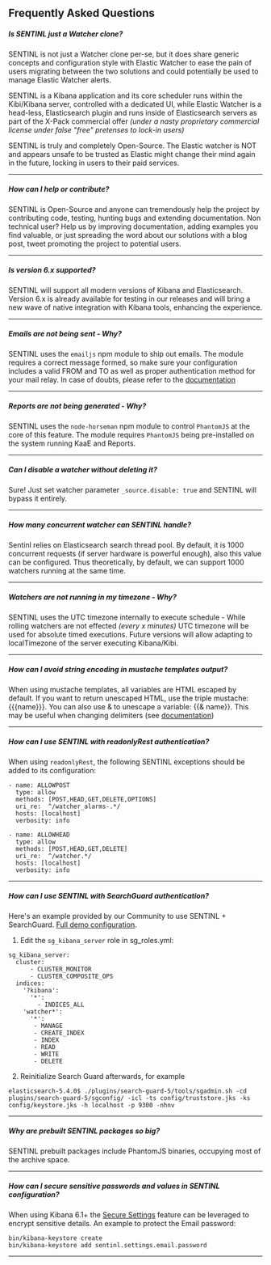 ## Frequently Asked Questions

##### Is SENTINL just a Watcher clone?
SENTINL is not just a Watcher clone per-se, but it does share generic concepts and configuration style with Elastic Watcher to ease the pain of users migrating between the two solutions and could potentially be used to manage Elastic Watcher alerts. 

SENTINL is a Kibana application and its core scheduler runs within the Kibi/Kibana server, controlled with a dedicated UI, while Elastic Watcher is a head-less, Elasticsearch plugin and runs inside of Elasticsearch servers as part of the X-Pack commercial offer _(under a nasty proprietary commercial license under false "free" pretenses to lock-in users)_

SENTINL is truly and completely Open-Source. The Elastic watcher is NOT and appears unsafe to be trusted as Elastic might change their mind again in the future, locking in users to their paid services.

---

##### How can I help or contribute?
SENTINL is Open-Source and anyone can tremendously help the project by contributing code, testing, hunting bugs and extending documentation. Non technical user? Help us by improving documentation, adding examples you find valuable, or just spreading the word about our solutions with a blog post, tweet promoting the project to potential users.

---

##### Is version 6.x supported?
SENTINL will support all modern versions of Kibana and Elasticsearch. Version 6.x is already available for testing in our releases and will bring a new wave of native integration with Kibana tools, enhancing the experience.

---

##### Emails are not being sent - Why?
SENTINL uses the ```emailjs``` npm module to ship out emails. The module requires a correct message formed, so make sure your configuration includes a valid FROM and TO as well as proper authentication method for your mail relay. In case of doubts, please refer to the [documentation](https://github.com/eleith/emailjs)

---

##### Reports are not being generated - Why?
SENTINL uses the ```node-horseman``` npm module to control ```PhantomJS``` at the core of this feature. The module requires ```PhantomJS``` being pre-installed on the system running KaaE and Reports.

---

##### Can I disable a watcher without deleting it?
Sure! Just set watcher parameter ```_source.disable: true``` and SENTINL will bypass it entirely.

---

##### How many concurrent watcher can SENTINL handle?
Sentinl relies on Elasticsearch search thread pool. By default, it is 1000 concurrent requests (if server hardware is powerful enough), also this value can be configured. Thus theoretically, by default, we can support 1000 watchers running at the same time.

---


##### Watchers are not running in my timezone - Why?
SENTINL uses the UTC timezone internally to execute schedule - While rolling watchers are not effected _(every x minutes)_ UTC timezone will be used for absolute timed executions. Future versions will allow adapting to localTimezone of the server executing Kibana/Kibi.

---

##### How can I avoid string encoding in mustache templates output?
When using mustache templates, all variables are HTML escaped by default. If you want to return unescaped HTML, use the triple mustache: {{{name}}}. You can also use & to unescape a variable: {{& name}}. This may be useful when changing delimiters (see [documentation](https://mustache.github.io/mustache.5.html))



---

##### How can I use SENTINL with readonlyRest authentication?
When using ```readonlyRest```, the following SENTINL exceptions should be added to its configuration:
```
- name: ALLOWPOST
  type: allow
  methods: [POST,HEAD,GET,DELETE,OPTIONS]
  uri_re:  ^/watcher_alarms-.*/
  hosts: [localhost] 
  verbosity: info

- name: ALLOWHEAD
  type: allow
  methods: [POST,HEAD,GET,DELETE]
  uri_re:  ^/watcher.*/
  hosts: [localhost] 
  verbosity: info
```
---


##### How can I use SENTINL with SearchGuard authentication?
Here's an example provided by our Community to use SENTINL + SearchGuard. [Full demo configuration](Sentinl-in-Kibana-Searchguard-5.5.2-demo).

1. Edit the `sg_kibana_server` role in sg_roles.yml:
```
sg_kibana_server:
  cluster:
      - CLUSTER_MONITOR
      - CLUSTER_COMPOSITE_OPS
  indices:
    '?kibana':
      '*':
        - INDICES_ALL
    'watcher*':
      '*':
       - MANAGE
       - CREATE_INDEX
       - INDEX
       - READ
       - WRITE
       - DELETE

```

2. Reinitialize Search Guard afterwards, for example 
```
elasticsearch-5.4.0$ ./plugins/search-guard-5/tools/sgadmin.sh -cd plugins/search-guard-5/sgconfig/ -icl -ts config/truststore.jks -ks config/keystore.jks -h localhost -p 9300 -nhnv
```
---

##### Why are prebuilt SENTINL packages so big?
SENTINL prebuilt packages include PhantomJS binaries, occupying most of the archive space.


---


##### How can I secure sensitive passwords and values in SENTINL configuration?
When using Kibana 6.1+ the [Secure Settings](https://www.elastic.co/guide/en/kibana/current/secure-settings.html) feature can be leveraged to encrypt sensitive details. An example to protect the Email password:
```
bin/kibana-keystore create
bin/kibana-keystore add sentinl.settings.email.password
```


---

